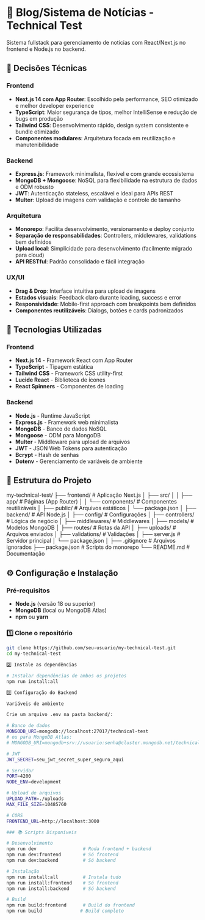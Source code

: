 # 📰 Blog/Sistema de Notícias - Technical Test

Sistema fullstack para gerenciamento de notícias com React/Next.js no frontend e Node.js no backend.

## 🎯 Decisões Técnicas

### **Frontend**
- **Next.js 14 com App Router**: Escolhido pela performance, SEO otimizado e melhor developer experience
- **TypeScript**: Maior segurança de tipos, melhor IntelliSense e redução de bugs em produção
- **Tailwind CSS**: Desenvolvimento rápido, design system consistente e bundle otimizado
- **Componentes modulares**: Arquitetura focada em reutilização e manutenibilidade

### **Backend**
- **Express.js**: Framework minimalista, flexível e com grande ecossistema
- **MongoDB + Mongoose**: NoSQL para flexibilidade na estrutura de dados e ODM robusto
- **JWT**: Autenticação stateless, escalável e ideal para APIs REST
- **Multer**: Upload de imagens com validação e controle de tamanho

### **Arquitetura**
- **Monorepo**: Facilita desenvolvimento, versionamento e deploy conjunto
- **Separação de responsabilidades**: Controllers, middlewares, validations bem definidos
- **Upload local**: Simplicidade para desenvolvimento (facilmente migrado para cloud)
- **API RESTful**: Padrão consolidado e fácil integração

### **UX/UI**
- **Drag & Drop**: Interface intuitiva para upload de imagens
- **Estados visuais**: Feedback claro durante loading, success e error
- **Responsividade**: Mobile-first approach com breakpoints bem definidos
- **Componentes reutilizáveis**: Dialogs, botões e cards padronizados

## 🚀 Tecnologias Utilizadas

### Frontend
- **Next.js 14** - Framework React com App Router
- **TypeScript** - Tipagem estática
- **Tailwind CSS** - Framework CSS utility-first
- **Lucide React** - Biblioteca de ícones
- **React Spinners** - Componentes de loading

### Backend
- **Node.js** - Runtime JavaScript
- **Express.js** - Framework web minimalista
- **MongoDB** - Banco de dados NoSQL
- **Mongoose** - ODM para MongoDB
- **Multer** - Middleware para upload de arquivos
- **JWT** - JSON Web Tokens para autenticação
- **Bcrypt** - Hash de senhas
- **Dotenv** - Gerenciamento de variáveis de ambiente

## 📁 Estrutura do Projeto

my-technical-test/
├── frontend/                 # Aplicação Next.js
│   ├── src/
│   │   ├── app/             # Páginas (App Router)
│   │   └── components/      # Componentes reutilizáveis
│   ├── public/              # Arquivos estáticos
│   └── package.json
│
├── backend/                 # API Node.js
│   ├── config/              # Configurações
│   ├── controllers/         # Lógica de negócio
│   ├── middlewares/         # Middlewares
│   ├── models/              # Modelos MongoDB
│   ├── routes/              # Rotas da API
│   ├── uploads/             # Arquivos enviados
│   ├── validations/         # Validações
│   ├── server.js            # Servidor principal
│   └── package.json
│
├── .gitignore               # Arquivos ignorados
├── package.json             # Scripts do monorepo
└── README.md                # Documentação


## ⚙️ Configuração e Instalação

### Pré-requisitos
- **Node.js** (versão 18 ou superior)
- **MongoDB** (local ou MongoDB Atlas)
- **npm** ou **yarn**

### 1️⃣ Clone o repositório
```bash
git clone https://github.com/seu-usuario/my-technical-test.git
cd my-technical-test

2️⃣ Instale as dependências

# Instalar dependências de ambos os projetos
npm run install:all

3️⃣ Configuração do Backend

Variáveis de ambiente

Crie um arquivo .env na pasta backend/:

# Banco de dados
MONGODB_URI=mongodb://localhost:27017/technical-test
# ou para MongoDB Atlas:
# MONGODB_URI=mongodb+srv://usuario:senha@cluster.mongodb.net/technical-test

# JWT
JWT_SECRET=seu_jwt_secret_super_seguro_aqui

# Servidor
PORT=4200
NODE_ENV=development

# Upload de arquivos
UPLOAD_PATH=./uploads
MAX_FILE_SIZE=10485760

# CORS
FRONTEND_URL=http://localhost:3000

### 📚 Scripts Disponíveis

# Desenvolvimento
npm run dev                 # Roda frontend + backend
npm run dev:frontend        # Só frontend
npm run dev:backend         # Só backend

# Instalação
npm run install:all         # Instala tudo
npm run install:frontend    # Só frontend
npm run install:backend     # Só backend

# Build
npm run build:frontend      # Build do frontend
npm run build              # Build completo
